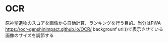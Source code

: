 # OCR
原神聖遺物のスコアを画像から自動計算、ランキングを行う目的。当分はPWA
https://ocr-genshinimpact.github.io/OCR/
backgrounf url:()で表示させている画像のサイズを調節する
